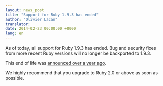 ```yaml
---
layout: news_post
title: "Support for Ruby 1.9.3 has ended"
author: "Olivier Lacan"
translator:
date: 2014-02-23 00:00:00 +0000
lang: en
---
```


As of today, all support for Ruby 1.9.3 has ended. Bug and security fixes
from more recent Ruby versions will no longer be backported to 1.9.3.

This end of life was [announced over a year ago](https://www.ruby-lang.org/en/news/2014/01/10/ruby-1-9-3-will-end-on-2015/).

We highly recommend that you upgrade to Ruby 2.0 or above as soon as possible.
